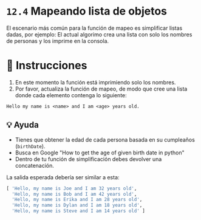 # `12.4` Mapeando lista de objetos

El escenario más común para la función de mapeo es simplificar listas dadas, por ejemplo:
El actual algorimo crea una lista con solo los nombres de personas y los imprime en la consola.

# 📝 Instrucciones

1. En este momento la función está imprimiendo solo los nombres.
2. Por favor, actualiza la función de mapeo, de modo que cree una lista donde cada elemento contenga lo siguiente:

`Hello my name is <name> and I am <age> years old.`

## 💡 Ayuda
- Tienes que obtener la edad de cada persona basada en su cumpleaños (`birthDate`).
- Busca en Google "How to get the age of given birth date in python"
- Dentro de tu función de simplificación debes devolver una concatenación.

La salida esperada debería ser similar a esta:
```py
[ 'Hello, my name is Joe and I am 32 years old',
  'Hello, my name is Bob and I am 42 years old',
  'Hello, my name is Erika and I am 28 years old',
  'Hello, my name is Dylan and I am 18 years old',
  'Hello, my name is Steve and I am 14 years old' ]
```